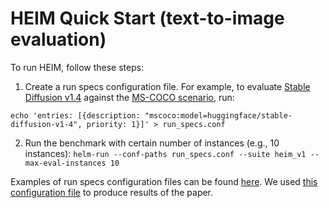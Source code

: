 # HEIM Quick Start (text-to-image evaluation)

To run HEIM, follow these steps:

1. Create a run specs configuration file. For example, to evaluate 
[Stable Diffusion v1.4](https://huggingface.co/CompVis/stable-diffusion-v1-4) against the 
[MS-COCO scenario](https://github.com/stanford-crfm/heim/blob/main/src/helm/benchmark/scenarios/image_generation/mscoco_scenario.py), run:
```
echo 'entries: [{description: "mscoco:model=huggingface/stable-diffusion-v1-4", priority: 1}]' > run_specs.conf
```
2. Run the benchmark with certain number of instances (e.g., 10 instances): 
`helm-run --conf-paths run_specs.conf --suite heim_v1 --max-eval-instances 10`

Examples of run specs configuration files can be found [here](https://github.com/stanford-crfm/helm/tree/main/src/helm/benchmark/presentation).
We used [this configuration file](https://github.com/stanford-crfm/helm/blob/main/src/helm/benchmark/presentation/run_specs_heim.conf) 
to produce results of the paper.
